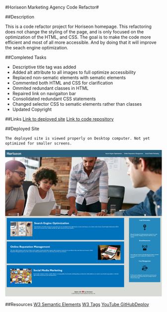 #Horiseon Marketing Agency Code Refactor#

##Description

This is a code refactor project for Horiseon homepage.  This refactoring does not change the styling of the page, and is only focused on the optimization of the HTML, and CSS.  The goal is to make the code more efficient and most of all more accessible. And by doing that it will improve the seach engine optimization. 

##Completed Tasks

- Descriptive title tag was added
- Added alt attribute to all images to full optimize accessibility
- Replaced non-sematic elements with sematic elements
- Commented both HTML and CSS for clarification
- Ommited redundant classes in HTML
- Repaired link on navigaiton bar
- Consolidated redundant CSS statements
- Changed selector CSS to sematic elements rather than classes
- Updated Copyright 

##Links
[Link to deployed site](https://brenthouston.github.io/first-challenge/)
[Link to code repository](https://github.com/brenthouston/first-challenge/blob/main/index.html)

##Deployed Site

    The deployed site is viewed properly on Desktop computer. Not yet optimized for smaller screens.

![Horiseon Homepage](https://github.com/pkriengsiri/horiseon-code-refactor/blob/main/assets/images/screenshot.png)

##Resources
[W3 Semantic Elements](https://www.w3schools.com/html/html5_semantic_elements.asp)
[W3 Tags](https://www.w3schools.com/tags/att_img_alt.asp)
[YouTube GitHubDeploy](https://www.youtube.com/watch?v=P4Mu1t5rIXg)
